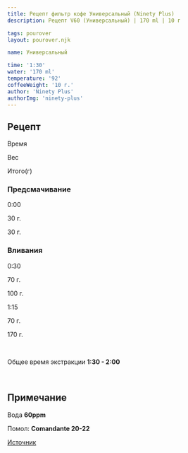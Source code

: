 ```yaml
---
title: Рецепт фильтр кофе Универсальный (Ninety Plus)
description: Рецепт V60 (Универсальный) | 170 ml | 10 г

tags: pourover
layout: pourover.njk

name: Универсальный

time: '1:30'
water: '170 ml'
temperature: '92'
coffeeWeight: '10 г.'
author: 'Ninety Plus'
authorImg: 'ninety-plus'
---
```


## Рецепт


<div class="time-line">

Время

Вес

Итого(г)

</div>

### Предсмачивание

<div class="time-line">

0:00

30 г.

30 г.

</div>


### Вливания

<div class="time-line">

0:30

70 г.

100 г.

</div>

<div class="time-line">

1:15

70 г.

170 г.

</div>
<br>

Общее время экстракции __1:30 - 2:00__

<br>
<div class="info-warm">

## Примечание

Вода __60ppm__

Помол: __Сomandante 20-22__

[Источник](https://www.instagram.com/tv/CJ6E3gznh39/)
</div>


